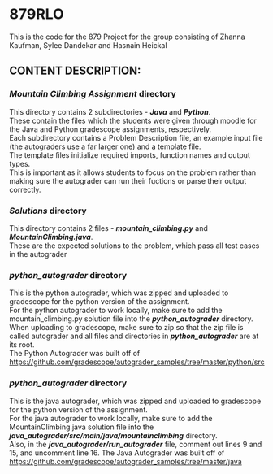 # 879RLO

This is the code for the 879 Project for the group consisting of Zhanna Kaufman, Sylee Dandekar and Hasnain Heickal

## CONTENT DESCRIPTION:

### _Mountain Climbing Assignment_ directory
This directory contains 2 subdirectories - **_Java_** and **_Python_**. <br />
These contain the files which the students were given through moodle for the Java and Python gradescope assignments, respectively. <br />
Each subdirectory contains a Problem Description file, an example input file (the autograders use a far larger one) and a template file. <br />
The template files initialize required imports, function names and output types. <br />
This is important as it allows students to focus on the problem rather than making sure the autograder can run their fuctions or parse their output correctly.

### _Solutions_ directory
This directory contains 2 files - **_mountain_climbing.py_** and **_MountainClimbing.java_**. <br />
These are the expected solutions to the problem, which pass all test cases in the autograder

### _python_autograder_ directory
This is the python autograder, which was zipped and uploaded to gradescope for the python version of the assignment. <br />
For the python autograder to work locally, make sure to add the mountain_climbing.py solution file into the **_python_autograder_** directory.  <br />
When uploading to gradescope, make sure to zip so that the zip file is called autograder and all files and directories in **_python_autograder_** are at its root.  <br />
The Python Autograder was built off of https://github.com/gradescope/autograder_samples/tree/master/python/src  <br />

### _python_autograder_ directory
This is the java autograder, which was zipped and uploaded to gradescope for the python version of the assignment. <br />
For the java autograder to work locally, make sure to add the MountainClimbing.java solution file into the **_java_autograder/src/main/java/mountainclimbing_** directory.  <br />
Also, in the **_java_autograder/run_autograder_** file, comment out lines 9 and 15, and uncomment line 16.
The Java Autograder was built off of https://github.com/gradescope/autograder_samples/tree/master/java
